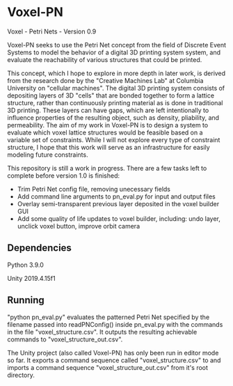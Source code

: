 # Voxel-PN

Voxel - Petri Nets - Version 0.9

Voxel-PN seeks to use the Petri Net concept from the field of Discrete Event Systems to model the behavior of a digital 3D printing system system, and evaluate the reachability of various structures that could be printed.

This concept, which I hope to explore in more depth in later work, is derived from the research done by the "Creative Machines Lab" at Columbia University on "cellular machines". The digital 3D printing system consists of depositing layers of 3D "cells" that are bonded together to form a lattice structure, rather than continuously printing material as is done in traditional 3D printing. These layers can have gaps, which are left intentionally to influence properties of the resulting object, such as density, pliability, and permeability. The aim of my work in Voxel-PN is to design a system to evaluate which voxel lattice structures would be feasible based on a variable set of constraints. While I will not explore every type of constraint structure, I hope that this work will serve as an infrastructure for easily modeling future constraints.

This repository is still a work in progress. There are a few tasks left to complete before version 1.0 is finished:
* Trim Petri Net config file, removing unecessary fields
* Add command line arguments to pn_eval.py for input and output files
* Overlay semi-transparent previous layer deposited in the voxel builder GUI
* Add some quality of life updates to voxel builder, including: undo layer, unclick voxel button, improve orbit camera

## Dependencies
Python 3.9.0

Unity 2019.4.15f1

## Running
"python pn_eval.py" evaluates the patterned Petri Net specified by the filename passed into readPNConfig() inside pn_eval.py with the commands in the file "voxel_structure.csv". It outputs the resulting achievable commands to "voxel_structure_out.csv".

The Unity project (also called Voxel-PN) has only been run in editor mode so far. It exports a command sequence called "voxel_structure.csv" to and imports a command sequence "voxel_structure_out.csv" from it's root directory.
